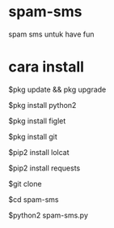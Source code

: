 # spam-sms
spam sms untuk have fun
# cara install
$pkg update && pkg upgrade

$pkg install python2

$pkg install figlet

$pkg install git

$pip2 install lolcat

$pip2 install requests

$git clone

$cd spam-sms

$python2 spam-sms.py
